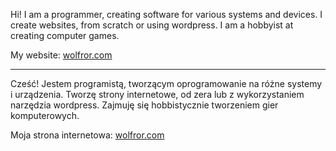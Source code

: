 Hi! 
I am a programmer, creating software for various systems and devices. I create websites, from scratch or using wordpress. I am a hobbyist at creating computer games. 

My website: [wolfror.com](https://wolfror.com)

-----------------------------------------------

Cześć! 
Jestem programistą, tworzącym oprogramowanie na różne systemy i urządzenia. Tworzę strony internetowe, od zera lub z wykorzystaniem narzędzia wordpress. Zajmuję się hobbistycznie tworzeniem gier komputerowych.

Moja strona internetowa: [wolfror.com](https://wolfror.com)
